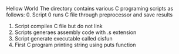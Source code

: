 Hellow World
The directory contains various C programing scripts as follows:
0. Script 0 runs C file through preprocessor and save results
1. Script compiles C file but do not link
2. Scripts generaes assembly code with .s extension
3. Script generate executable called cisfun
4. First C program printing string using puts function

